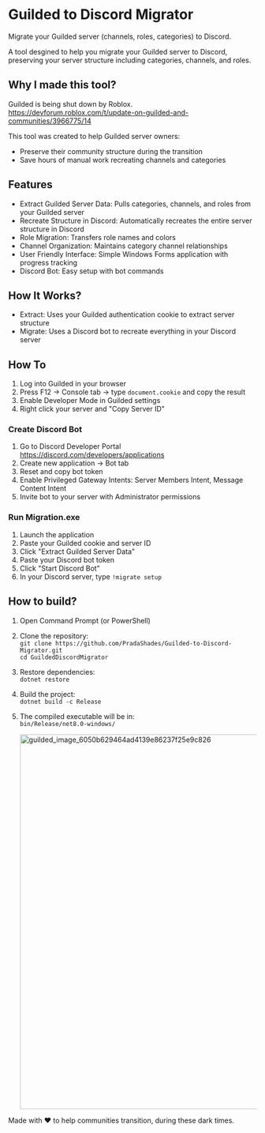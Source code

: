 # Guilded to Discord Migrator

Migrate your Guilded server (channels, roles, categories) to Discord.

A tool desgined to help you migrate your Guilded server to Discord, preserving your server structure including categories, channels, and roles.

## Why I made this tool?

Guilded is being shut down by Roblox. https://devforum.roblox.com/t/update-on-guilded-and-communities/3966775/14

This tool was created to help Guilded server owners:

- Preserve their community structure during the transition
- Save hours of manual work recreating channels and categories

## Features

- Extract Guilded Server Data: Pulls categories, channels, and roles from your Guilded server
- Recreate Structure in Discord: Automatically recreates the entire server structure in Discord
- Role Migration: Transfers role names and colors
- Channel Organization: Maintains category channel relationships
- User Friendly Interface: Simple Windows Forms application with progress tracking
- Discord Bot: Easy setup with bot commands

## How It Works?

- Extract: Uses your Guilded authentication cookie to extract server structure
- Migrate: Uses a Discord bot to recreate everything in your Discord server

## How To

1. Log into Guilded in your browser
2. Press F12 → Console tab → type `document.cookie` and copy the result
3. Enable Developer Mode in Guilded settings
4. Right click your server and "Copy Server ID"

### Create Discord Bot

1. Go to Discord Developer Portal https://discord.com/developers/applications
2. Create new application → Bot tab
3. Reset and copy bot token
4. Enable Privileged Gateway Intents: Server Members Intent, Message Content Intent
5. Invite bot to your server with Administrator permissions

### Run Migration.exe

1. Launch the application
2. Paste your Guilded cookie and server ID
3. Click "Extract Guilded Server Data"
4. Paste your Discord bot token
5. Click "Start Discord Bot"
6. In your Discord server, type `!migrate setup`

## How to build?

1. Open Command Prompt (or PowerShell)
2. Clone the repository:  
   `git clone https://github.com/PradaShades/Guilded-to-Discord-Migrator.git`  
   `cd GuildedDiscordMigrator`
3. Restore dependencies:  
   `dotnet restore`
4. Build the project:  
   `dotnet build -c Release`
5. The compiled executable will be in:  
   `bin/Release/net8.0-windows/`

   <img width="946" height="759" alt="guilded_image_6050b629464ad4139e86237f25e9c826" src="https://github.com/user-attachments/assets/74dc5900-d4b1-4269-a9aa-2d93f765d8be" />


Made with ❤ to help communities transition, during these dark times.
